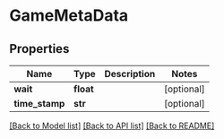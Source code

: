 # GameMetaData

## Properties
Name | Type | Description | Notes
------------ | ------------- | ------------- | -------------
**wait** | **float** |  | [optional] 
**time_stamp** | **str** |  | [optional] 

[[Back to Model list]](../README.md#documentation-for-models) [[Back to API list]](../README.md#documentation-for-api-endpoints) [[Back to README]](../README.md)


